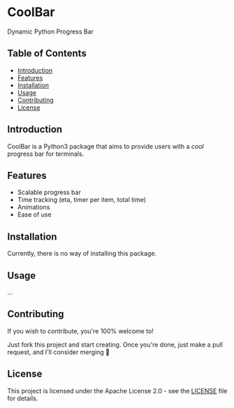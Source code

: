 # CoolBar
 Dynamic Python Progress Bar

## Table of Contents
- [Introduction](#introduction)
- [Features](#features)
- [Installation](#installation)
- [Usage](#usage)
- [Contributing](#contributing)
- [License](#license)

## Introduction
CoolBar is a Python3 package that aims to provide users with a _cool_ progress bar for terminals.

## Features
- Scalable progress bar
- Time tracking (eta, timer per item, total time)
- Animations
- Ease of use

## Installation
Currently, there is no way of installing this package.

## Usage

...

## Contributing
If you wish to contribute, you're 100% welcome to!

Just fork this project and start creating. Once you're done, just make a pull request, and I'll consider merging 🙂

## License
This project is licensed under the Apache License 2.0 - see the [LICENSE](LICENSE) file for details.
